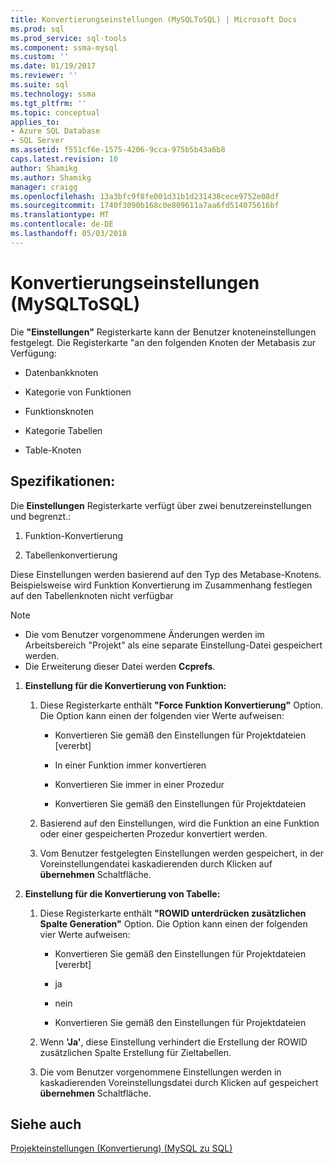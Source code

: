 ```yaml
---
title: Konvertierungseinstellungen (MySQLToSQL) | Microsoft Docs
ms.prod: sql
ms.prod_service: sql-tools
ms.component: ssma-mysql
ms.custom: ''
ms.date: 01/19/2017
ms.reviewer: ''
ms.suite: sql
ms.technology: ssma
ms.tgt_pltfrm: ''
ms.topic: conceptual
applies_to:
- Azure SQL Database
- SQL Server
ms.assetid: f551cf6e-1575-4206-9cca-975b5b43a6b8
caps.latest.revision: 10
author: Shamikg
ms.author: Shamikg
manager: craigg
ms.openlocfilehash: 13a3bfc9f8fe001d31b1d231438cece9752e08df
ms.sourcegitcommit: 1740f3090b168c0e809611a7aa6fd514075616bf
ms.translationtype: MT
ms.contentlocale: de-DE
ms.lasthandoff: 05/03/2018
---
```

# <a name="conversion-settings-mysqltosql"></a>Konvertierungseinstellungen (MySQLToSQL)
Die **"Einstellungen"** Registerkarte kann der Benutzer knoteneinstellungen festgelegt. Die Registerkarte "an den folgenden Knoten der Metabasis zur Verfügung:  
  
-   Datenbankknoten  
  
-   Kategorie von Funktionen  
  
-   Funktionsknoten  
  
-   Kategorie Tabellen  
  
-   Table-Knoten  
  
## <a name="specifications"></a>Spezifikationen:  
Die **Einstellungen** Registerkarte verfügt über zwei benutzereinstellungen und begrenzt.:  
  
1.  Funktion-Konvertierung  
  
2.  Tabellenkonvertierung  
  
Diese Einstellungen werden basierend auf den Typ des Metabase-Knotens. Beispielsweise wird Funktion Konvertierung im Zusammenhang festlegen auf den Tabellenknoten nicht verfügbar  
  
> [!NOTE]  
> -   Die vom Benutzer vorgenommene Änderungen werden im Arbeitsbereich "Projekt" als eine separate Einstellung-Datei gespeichert werden.  
> -   Die Erweiterung dieser Datei werden **Ccprefs**.  
  
1.  **Einstellung für die Konvertierung von Funktion:**  
  
    1.  Diese Registerkarte enthält **"Force Funktion Konvertierung"** Option. Die Option kann einen der folgenden vier Werte aufweisen:  
  
        -   Konvertieren Sie gemäß den Einstellungen für Projektdateien [vererbt]  
  
        -   In einer Funktion immer konvertieren  
  
        -   Konvertieren Sie immer in einer Prozedur  
  
        -   Konvertieren Sie gemäß den Einstellungen für Projektdateien  
  
    2.  Basierend auf den Einstellungen, wird die Funktion an eine Funktion oder einer gespeicherten Prozedur konvertiert werden.  
  
    3.  Vom Benutzer festgelegten Einstellungen werden gespeichert, in der Voreinstellungendatei kaskadierenden durch Klicken auf **übernehmen** Schaltfläche.  
  
2.  **Einstellung für die Konvertierung von Tabelle:**  
  
    1.  Diese Registerkarte enthält **"ROWID unterdrücken zusätzlichen Spalte Generation"** Option. Die Option kann einen der folgenden vier Werte aufweisen:  
  
        -   Konvertieren Sie gemäß den Einstellungen für Projektdateien [vererbt]  
  
        -   ja  
  
        -   nein  
  
        -   Konvertieren Sie gemäß den Einstellungen für Projektdateien  
  
    2.  Wenn **'Ja'**, diese Einstellung verhindert die Erstellung der ROWID zusätzlichen Spalte Erstellung für Zieltabellen.  
  
    3.  Die vom Benutzer vorgenommene Einstellungen werden in kaskadierenden Voreinstellungsdatei durch Klicken auf gespeichert **übernehmen** Schaltfläche.  
  
## <a name="see-also"></a>Siehe auch  
[Projekteinstellungen (Konvertierung) (MySQL zu SQL)](http://msdn.microsoft.com/en-us/7ad5fe44-6445-4ba8-a457-5af792631f11)  
  
